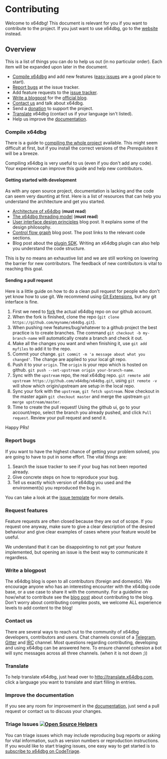 # Contributing

Welcome to x64dbg! This document is relevant for you if you want to contribute to the project. If you just want to use x64dbg, go to the [website](https://x64dbg.com) instead.

## Overview

This is a list of things you can do to help us out (in no particular order). Each item will be expanded upon later in the document.

- [Compile x64dbg](https://github.com/x64dbg/x64dbg/wiki/Compiling-the-whole-project) and add new features ([easy issues](http://easy.x64dbg.com) are a good place to start).
- [Report bugs](http://report.x64dbg.com) at the issue tracker.
- Add feature requests to the [issue tracker](http://issues.x64dbg.com).
- [Write a blogpost](http://x64dbg.com/blog/2016/07/09/Looking-for-writers.html) for the [official blog](http://blog.x64dbg.com).
- [Contact us](http://x64dbg.com/#contact) and talk about x64dbg.
- Send a [donation](http://donate.x64dbg.com) to support the project.
- [Translate](http://translate.x64dbg.com) x64dbg (contact us if your language isn't listed).
- Help us improve the [documentation](https://github.com/x64dbg/docs/issues).

### Compile x64dbg

There is a guide to [compiling the whole project](https://github.com/x64dbg/x64dbg/wiki/Compiling-the-whole-project) available. This might seem difficult at first, but if you install the correct versions of the *Prerequisites* it will be a breeze.

Compiling x64dbg is very useful to us (even if you don't add any code). Your experience can improve this guide and help new contributors.

#### Getting started with development

As with any open source project, documentation is lacking and the code can seem very daunting at first. Here is a list of resources that can help you understand the architecture and get you started.

- [Architecture of x64dbg](https://x64dbg.com/blog/2016/10/04/architecture-of-x64dbg.html) (**must read**)
- [The x64dbg threading model](https://x64dbg.com/blog/2016/10/20/threading-model.html) (**must read**)
- [User interface design principles](https://x64dbg.com/blog/2016/08/08/user-interface-design-principles.html) blog post. It explains some of the design philosophy.
- [Control flow graph](https://x64dbg.com/blog/2016/07/27/Control-flow-graph.html) blog post. The post links to the relevant code sections.
- Blog post about the [plugin SDK](https://x64dbg.com/blog/2016/07/30/x64dbg-plugin-sdk.html). Writing an x64dbg plugin can also help you understand the code structure.

This is by no means an exhaustive list and we are still working on lowering the barrier for new contributors. The feedback of new contributors is vital to reaching this goal.

#### Sending a pull request

Here is a little guide on how to do a clean pull request for people who don't yet know how to use git. We recommend using [Git Extensions](http://gitextensions.github.io), but any git interface is fine.

1. First we need to [fork](https://help.github.com/articles/fork-a-repo/) the actual x64dbg repo on our github account.
2. When the fork is finished, clone the repo (`git clone https://github.com/myname/x64dbg.git`).
3. When pushing new features/bug/whatever to a github project the best practice is to create branches. The command `git checkout -b my-branch-name` will automatically create a branch and check it out.
4. Make all the changes you want and when finishing it, use `git add myfiles` to add it to the repo.
5. Commit your change. `git commit -m 'a message about what you changed'`. The change are applied to your local git repo.
6. Push it to your `origin`. The `origin` is your repo which is hosted on github. `git push --set-upstream origin your-branch-name`.
7. Sync with the `upstream` repo, the real x64dbg repo. `git remote add upstream https://github.com/x64dbg/x64dbg.git`, using `git remote -v` will show which origin/upstream are setup in the local repo.
8. Sync your fork with the `upstream`, `git fetch upstream`. Now checkout in the master again `git checkout master` and merge the upstream `git merge upstream/master`.
9. Time to create the pull request! Using the github ui, go to your account/repo, select the branch you already pushed, and click `Pull request`. Review your pull request and send it.

Happy PRs!

### Report bugs

If you want to have the highest chance of getting your problem solved, you are going to have to put in some effort. The vital things are:

1. Search the issue tracker to see if your bug has not been reported already.
2. Give concrete steps on how to reproduce your bug.
3. Tell us exactly which version of x64dbg you used and the environment(s) you reproduced the bug in.

You can take a look at the [issue template](https://github.com/x64dbg/x64dbg/blob/development/.github/ISSUE_TEMPLATE.md) for more details.

### Request features

Feature requests are often closed because they are out of scope. If you request one anyway, make sure to give a clear description of the desired behaviour and give clear examples of cases where your feature would be useful.

We understand that it can be disappointing to not get your feature implemented, but opening an issue is the best way to communicate it regardless.

### Write a blogpost

The x64dbg blog is open to all contributors (foreign and domestic). We encourage anyone who has an interesting encounter with the x64dbg code base, or a use case to share it with the community. For a guideline on how/what to contribute see the [blog post](https://x64dbg.com/blog/2016/07/09/Looking-for-writers.html) about contributing to the blog. Don't worry about contributing complex posts, we welcome ALL experience levels to add content to the blog! 

### Contact us

There are several ways to reach out to the community of x64dbg developers, contributors and users. Chat channels consist of a [Telegram](https://telegram.me/x64dbg), [Gitter](http://gitter.x64dbg.com/) and [IRC](http://webchat.freenode.net/?channels=x64dbg) channel. Most questions regarding contributing, developing and using x64dbg can be answered here. To ensure channel cohesion a bot will sync messages across all three channels. (when it is not down ;))

### Translate

To help translate x64dbg, just head over to http://translate.x64dbg.com, click a language you want to translate and start filling in entries.

### Improve the documentation

If you see any room for improvement in the [documentation](http://help.x64dbg.com), just send a pull request or contact us to discuss your changes.

### Triage Issues [![Open Source Helpers](https://www.codetriage.com/x64dbg/x64dbg/badges/users.svg)](https://www.codetriage.com/x64dbg/x64dbg)

You can triage issues which may include reproducing bug reports or asking for vital information, such as version numbers or reproduction instructions. If you would like to start triaging issues, one easy way to get started is to [subscribe to x64dbg on CodeTriage](https://www.codetriage.com/x64dbg/x64dbg).
